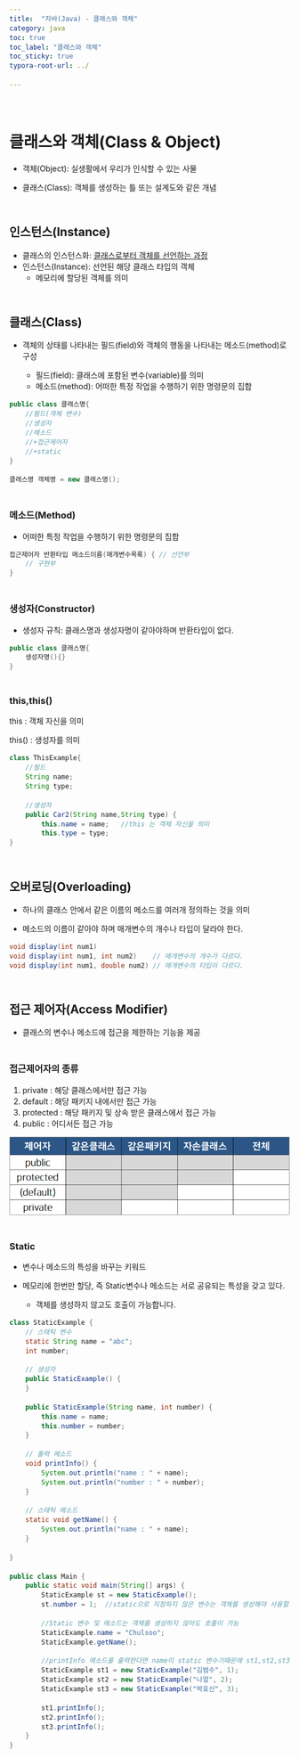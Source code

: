 ```yaml
---
title:  "자바(Java) - 클래스와 객체"
category: java
toc: true
toc_label: "클래스와 객체"
toc_sticky: true
typora-root-url: ../

---
```


# <br>클래스와 객체(Class & Object)

- 객체(Object): 실생활에서 우리가 인식할 수 있는 사물


- 클래스(Class): 객체를 생성하는 틀 또는 설계도와 같은 개념




## <br>인스턴스(Instance)

- 클래스의 인스턴스화: <u>클래스로부터 객체를 선언하는 과정</u>
- 인스턴스(Instance): 선언된 해당 클래스 타입의 객체
  - 메모리에 할당된 객체를 의미

## <br>클래스(Class)

- 객체의 상태를 나타내는 필드(field)와 객체의 행동을 나타내는 메소드(method)로 구성

  - 필드(field): 클래스에 포함된 변수(variable)를 의미
  - 메소드(method): 어떠한 특정 작업을 수행하기 위한 명령문의 집합

```java
public class 클래스명{
    //필드(객체 변수)
    //생성자
    //메소드
    //+접근제어자
    //+static
}

클래스명 객체명 = new 클래스명();
```

### <br>메소드(Method)

- 어떠한 특정 작업을 수행하기 위한 명령문의 집합


```java
접근제어자 반환타입 메소드이름(매개변수목록) { // 선언부
    // 구현부
}
```

### <br>생성자(Constructor)

- 생성자 규칙: 클래스명과 생성자명이 같아야하며 반환타입이 없다.


```java
public class 클래스명{
    생성자명(){}
}
```

### <br>this,this()

this : 객체 자신을 의미

this() : 생성자를 의미

```java
class ThisExample{
    //필드
    String name;
    String type;

    //생성자
    public Car2(String name,String type) {
        this.name = name;	//this 는 객체 자신을 의미
        this.type = type;
}
```

## <br>오버로딩(Overloading)

- 하나의 클래스 안에서 같은 이름의 메소드를 여러개 정의하는 것을 의미


- 메소드의 이름이 같아야 하며 매개변수의 개수나 타입이 달라야 한다.


```java
void display(int num1)              
void display(int num1, int num2)    // 매개변수의 개수가 다르다.
void display(int num1, double num2) // 매개변수의 타입이 다르다.
```



## <br>접근 제어자(Access Modifier)

- 클래스의 변수나 메소드에 접근을 제한하는 기능을 제공


### <br>접근제어자의 종류

1. private : 해당 클래스에서만 접근 가능
2. default : 해당 패키지 내에서만 접근 가능
3. protected : 해당 패키지 및 상속 받은 클래스에서 접근 가능
4. public : 어디서든 접근 가능

<img src="/images/2023-11-07-javaClass/modifier.png" alt="modifier" style="zoom:80%;" />

### <br>Static

- 변수나 메소드의 특성을 바꾸는 키워드


- 메모리에 한번만 할당, 즉 Static변수나 메소드는 서로 공유되는 특성을 갖고 있다.

  - 객체를 생성하지 않고도 호출이 가능합니다.


```java
class StaticExample {
    // 스태틱 변수
    static String name = "abc";
    int number;

    // 생성자
    public StaticExample() {
    }

    public StaticExample(String name, int number) {
        this.name = name;
        this.number = number;
    }

    // 출력 메소드
    void printInfo() {
        System.out.println("name : " + name);
        System.out.println("number : " + number);
    }

    // 스태틱 메소드
    static void getName() {
        System.out.println("name : " + name);
    }

}

public class Main {
	public static void main(String[] args) {
        StaticExample st = new StaticExample();	
        st.number = 1;	//static으로 지정하지 않은 변수는 객체를 생성해야 사용할 수 있다.
        
        //Static 변수 및 메소드는 객체를 생성하지 않아도 호출이 가능
        StaticExample.name = "Chulsoo";
        StaticExample.getName();
        
        //printInfo 메소드를 출력한다면 name이 static 변수기때문에 st1,st2,st3의 이름은 모두 마지막 설정인 '박효신'으로 출력된다.
        StaticExample st1 = new StaticExample("김범수", 1);
        StaticExample st2 = new StaticExample("나얼", 2);
        StaticExample st3 = new StaticExample("박효신", 3);
        
        st1.printInfo();
        st2.printInfo();
        st3.printInfo();
    }
}
```



